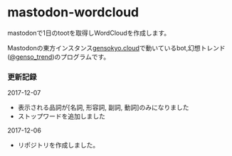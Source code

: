 # mastodon-wordcloud
mastodonで1日のtootを取得しWordCloudを作成します。

Mastodonの東方インスタンス[gensokyo.cloud](https://gensokyo.cloud)で動いているbot,幻想トレンド([@genso_trend](https://gensokyo.cloud/@genso_trend))のプログラムです。

### 更新記録

2017-12-07
- 表示される品詞が[名詞, 形容詞, 副詞, 動詞]のみになりました
- ストップワードを追加しました

2017-12-06
- リポジトリを作成しました。
